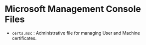 Microsoft Management Console Files
==========================================

- `certs.msc` : Administrative file for managing User and Machine certificates.

